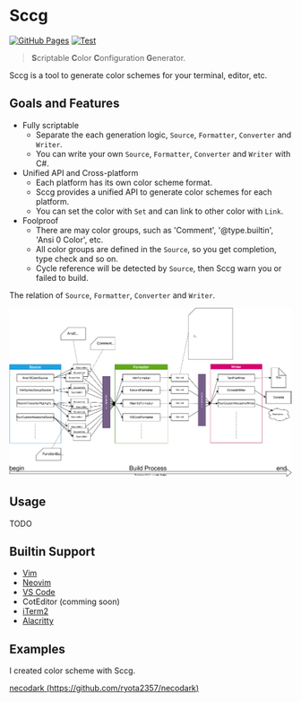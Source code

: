 # Sccg

[![GitHub Pages](https://github.com/ryota2357/Sccg/actions/workflows/gh-pages.yml/badge.svg)](https://github.com/ryota2357/Sccg/actions/workflows/gh-pages.yml)
[![Test](https://github.com/ryota2357/Sccg/actions/workflows/dotnet-test.yml/badge.svg)](https://github.com/ryota2357/Sccg/actions/workflows/dotnet-test.yml)

> **S**criptable **C**olor **C**onfiguration **G**enerator.

Sccg is a tool to generate color schemes for your terminal, editor, etc.

## Goals and Features

- Fully scriptable
  - Separate the each generation logic, `Source`, `Formatter`, `Converter` and `Writer`.
  - You can write your own `Source`, `Formatter`, `Converter` and `Writer` with C#.
- Unified API and Cross-platform
  - Each platform has its own color scheme format.
  - Sccg provides a unified API to generate color schemes for each platform.
  - You can set the color with `Set` and can link to other color with `Link`.
- Foolproof
  - There are may color groups, such as 'Comment', '@type.builtin', 'Ansi 0 Color', etc.
  - All color groups are defined in the `Source`, so you get completion, type check and so on.
  - Cycle reference will be detected by `Source`, then Sccg warn you or failed to build.

The relation of `Source`, `Formatter`, `Converter` and `Writer`.

![sccg-structure](images/sccg-structure.svg)

## Usage

TODO

## Builtin Support

- [Vim](DevelopWithSccg.md#vim)
- [Neovim](DevelopWithSccg.md#neovim)
- [VS Code](DevelopWithSccg.md#vs-code)
- CotEditor (comming soon)
- [iTerm2](DevelopWithSccg.md#iterm2)
- [Alacritty](DevelopWithSccg.md#alacritty)

## Examples

I created color scheme with Sccg.

[necodark (https://github.com/ryota2357/necodark)](https://github.com/ryota2357/necodark)

